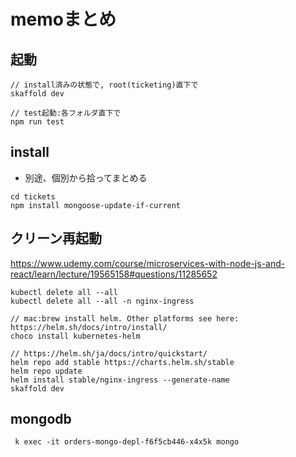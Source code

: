 # memoまとめ

## 起動

```
// install済みの状態で, root(ticketing)直下で
skaffold dev

// test起動:各フォルダ直下で
npm run test
```

## install
- 別途、個別から拾ってまとめる

```
cd tickets
npm install mongoose-update-if-current
```

## クリーン再起動
https://www.udemy.com/course/microservices-with-node-js-and-react/learn/lecture/19565158#questions/11285652

```
kubectl delete all --all
kubectl delete all --all -n nginx-ingress

// mac:brew install helm. Other platforms see here: https://helm.sh/docs/intro/install/
choco install kubernetes-helm

// https://helm.sh/ja/docs/intro/quickstart/
helm repo add stable https://charts.helm.sh/stable
helm repo update
helm install stable/nginx-ingress --generate-name
skaffold dev
```

## mongodb

```
 k exec -it orders-mongo-depl-f6f5cb446-x4x5k mongo
 ```
